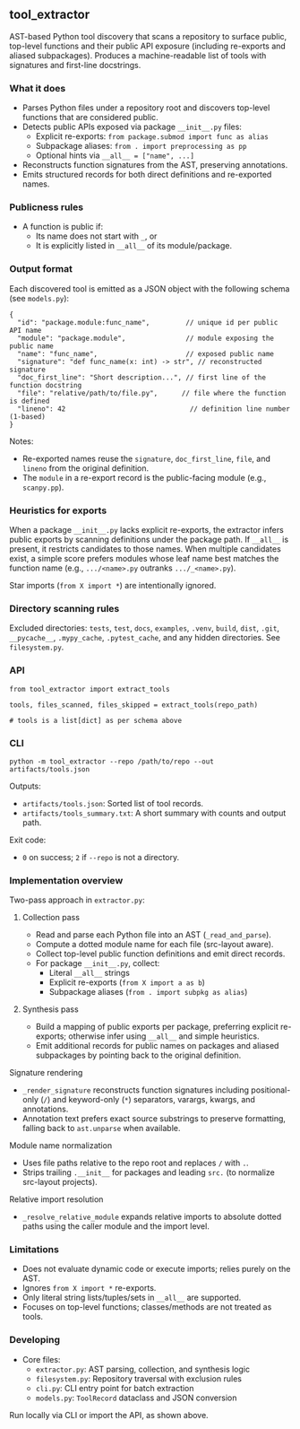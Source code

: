 ## tool_extractor

AST-based Python tool discovery that scans a repository to surface public, top-level functions and their public API exposure (including re-exports and aliased subpackages). Produces a machine-readable list of tools with signatures and first-line docstrings.

### What it does

- Parses Python files under a repository root and discovers top-level functions that are considered public.
- Detects public APIs exposed via package `__init__.py` files:
  - Explicit re-exports: `from package.submod import func as alias`
  - Subpackage aliases: `from . import preprocessing as pp`
  - Optional hints via `__all__ = ["name", ...]`
- Reconstructs function signatures from the AST, preserving annotations.
- Emits structured records for both direct definitions and re-exported names.

### Publicness rules

- A function is public if:
  - Its name does not start with `_`, or
  - It is explicitly listed in `__all__` of its module/package.

### Output format

Each discovered tool is emitted as a JSON object with the following schema (see `models.py`):

```
{
  "id": "package.module:func_name",         // unique id per public API name
  "module": "package.module",               // module exposing the public name
  "name": "func_name",                      // exposed public name
  "signature": "def func_name(x: int) -> str", // reconstructed signature
  "doc_first_line": "Short description...", // first line of the function docstring
  "file": "relative/path/to/file.py",      // file where the function is defined
  "lineno": 42                               // definition line number (1-based)
}
```

Notes:
- Re-exported names reuse the `signature`, `doc_first_line`, `file`, and `lineno` from the original definition.
- The `module` in a re-export record is the public-facing module (e.g., `scanpy.pp`).

### Heuristics for exports

When a package `__init__.py` lacks explicit re-exports, the extractor infers public exports by scanning definitions under the package path. If `__all__` is present, it restricts candidates to those names. When multiple candidates exist, a simple score prefers modules whose leaf name best matches the function name (e.g., `.../<name>.py` outranks `.../_<name>.py`).

Star imports (`from X import *`) are intentionally ignored.

### Directory scanning rules

Excluded directories: `tests`, `test`, `docs`, `examples`, `.venv`, `build`, `dist`, `.git`, `__pycache__`, `.mypy_cache`, `.pytest_cache`, and any hidden directories. See `filesystem.py`.

### API

```
from tool_extractor import extract_tools

tools, files_scanned, files_skipped = extract_tools(repo_path)

# tools is a list[dict] as per schema above
```

### CLI

```
python -m tool_extractor --repo /path/to/repo --out artifacts/tools.json
```

Outputs:
- `artifacts/tools.json`: Sorted list of tool records.
- `artifacts/tools_summary.txt`: A short summary with counts and output path.

Exit code:
- `0` on success; `2` if `--repo` is not a directory.

### Implementation overview

Two-pass approach in `extractor.py`:

1) Collection pass
   - Read and parse each Python file into an AST (`_read_and_parse`).
   - Compute a dotted module name for each file (src-layout aware).
   - Collect top-level public function definitions and emit direct records.
   - For package `__init__.py`, collect:
     - Literal `__all__` strings
     - Explicit re-exports (`from X import a as b`)
     - Subpackage aliases (`from . import subpkg as alias`)

2) Synthesis pass
   - Build a mapping of public exports per package, preferring explicit re-exports; otherwise infer using `__all__` and simple heuristics.
   - Emit additional records for public names on packages and aliased subpackages by pointing back to the original definition.

Signature rendering
- `_render_signature` reconstructs function signatures including positional-only (`/`) and keyword-only (`*`) separators, varargs, kwargs, and annotations.
- Annotation text prefers exact source substrings to preserve formatting, falling back to `ast.unparse` when available.

Module name normalization
- Uses file paths relative to the repo root and replaces `/` with `.`.
- Strips trailing `.__init__` for packages and leading `src.` (to normalize src-layout projects).

Relative import resolution
- `_resolve_relative_module` expands relative imports to absolute dotted paths using the caller module and the import level.

### Limitations

- Does not evaluate dynamic code or execute imports; relies purely on the AST.
- Ignores `from X import *` re-exports.
- Only literal string lists/tuples/sets in `__all__` are supported.
- Focuses on top-level functions; classes/methods are not treated as tools.

### Developing

- Core files:
  - `extractor.py`: AST parsing, collection, and synthesis logic
  - `filesystem.py`: Repository traversal with exclusion rules
  - `cli.py`: CLI entry point for batch extraction
  - `models.py`: `ToolRecord` dataclass and JSON conversion

Run locally via CLI or import the API, as shown above.


